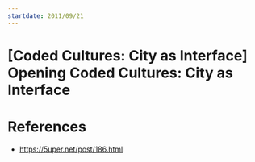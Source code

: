```yaml
---
startdate: 2011/09/21
---
```

# [Coded Cultures: City as Interface] Opening Coded Cultures: City as Interface

# References
* https://5uper.net/post/186.html

